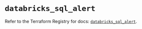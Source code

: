 # `databricks_sql_alert`

Refer to the Terraform Registry for docs: [`databricks_sql_alert`](https://registry.terraform.io/providers/databricks/databricks/1.52.0/docs/resources/sql_alert).
